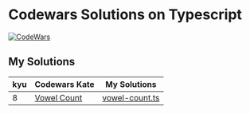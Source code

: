 # Codewars Solutions on Typescript

[![CodeWars](https://www.codewars.com/users/adrianblade/badges/large)](https://www.codewars.com/users/adrianblade)


## My Solutions
| kyu | Codewars Kate | My Solutions |
| --- | --- | --- |
| 8 | [Vowel Count](https://www.codewars.com/kata/54ff3102c1bad923760001f3) | [vowel-count.ts](https://github.com/adrianblade/codewars_typescript_solution/blob/master/src/8kyu/vowel-count/vowel-count.ts) |
